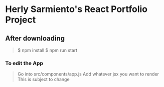 # Herly Sarmiento's React Portfolio Project

## After downloading
> $ npm install
> $ npm run start

### To edit the App
> Go into src/components/app.js
> Add whatever jsx you want to render
> This is subject to change